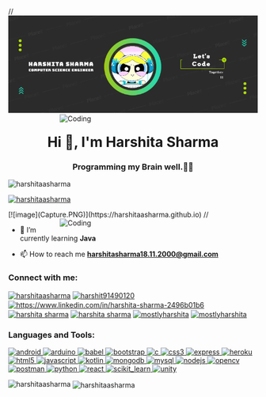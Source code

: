 //[![image](Capture.PNG)](https://harshitaasharma.github.io)
<img align="right" alt="Coding" width="400" src="https://media.giphy.com/media/L1R1tvI9svkIWwpVYr/giphy.gif">
<h1 align="center">Hi 👋, I'm Harshita Sharma</h1>
<h3 align="center">Programming my Brain well.👩‍💻</h3>

<p align="left"> <img src="https://komarev.com/ghpvc/?username=harshitaasharma&label=Profile%20views&color=0e75b6&style=flat" alt="harshitaasharma" /> </p>

<p align="left"> <a href="https://github.com/ryo-ma/github-profile-trophy"><img src="https://github-profile-trophy.vercel.app/?username=harshitaasharma" alt="harshitaasharma" /></a> </p>
[![image](Capture.PNG)](https://harshitaasharma.github.io)
//<img align="right" alt="Coding" width="400" src="https://media.giphy.com/media/L1R1tvI9svkIWwpVYr/giphy.gif">

- 🌱 I’m currently learning **Java**

- 📫 How to reach me **harshitasharma18.11.2000@gmail.com**

<h3 align="left">Connect with me:</h3>
<p align="left">
<a href="https://codepen.io/harshitaasharma" target="blank"><img align="center" src="https://cdn.jsdelivr.net/npm/simple-icons@3.0.1/icons/codepen.svg" alt="harshitaasharma" height="30" width="40" /></a>
<a href="https://twitter.com/harshit91490120" target="blank"><img align="center" src="https://cdn.jsdelivr.net/npm/simple-icons@3.0.1/icons/twitter.svg" alt="harshit91490120" height="30" width="40" /></a>
<a href="https://linkedin.com/in/https://www.linkedin.com/in/harshita-sharma-2496b01b6" target="blank"><img align="center" src="https://cdn.jsdelivr.net/npm/simple-icons@3.0.1/icons/linkedin.svg" alt="https://www.linkedin.com/in/harshita-sharma-2496b01b6" height="30" width="40" /></a>
<a href="https://codesandbox.com/harshita sharma" target="blank"><img align="center" src="https://cdn.jsdelivr.net/npm/simple-icons@3.0.1/icons/codesandbox.svg" alt="harshita sharma" height="30" width="40" /></a>
<a href="https://www.facebook.com/harshita.sharma.980967/" target="blank"><img align="center" src="https://cdn.jsdelivr.net/npm/simple-icons@3.0.1/icons/facebook.svg" alt="harshita sharma" height="30" width="40" /></a>
<a href="https://instagram.com/mostlyharshita" target="blank"><img align="center" src="https://cdn.jsdelivr.net/npm/simple-icons@3.0.1/icons/instagram.svg" alt="mostlyharshita" height="30" width="40" /></a>
<a href="https://www.codechef.com/users/mostlyharshita" target="blank"><img align="center" src="https://cdn.jsdelivr.net/npm/simple-icons@3.1.0/icons/codechef.svg" alt="mostlyharshita" height="30" width="40" /></a>
</p>

<h3 align="left">Languages and Tools:</h3>
<p align="left"> <a href="https://developer.android.com" target="_blank"> <img src="https://devicons.github.io/devicon/devicon.git/icons/android/android-original-wordmark.svg" alt="android" width="40" height="40"/> </a> <a href="https://www.arduino.cc/" target="_blank"> <img src="https://cdn.worldvectorlogo.com/logos/arduino-1.svg" alt="arduino" width="40" height="40"/> </a> <a href="https://babeljs.io/" target="_blank"> <img src="https://www.vectorlogo.zone/logos/babeljs/babeljs-icon.svg" alt="babel" width="40" height="40"/> </a> <a href="https://getbootstrap.com" target="_blank"> <img src="https://devicons.github.io/devicon/devicon.git/icons/bootstrap/bootstrap-plain.svg" alt="bootstrap" width="40" height="40"/> </a> <a href="https://www.cprogramming.com/" target="_blank"> <img src="https://devicons.github.io/devicon/devicon.git/icons/c/c-original.svg" alt="c" width="40" height="40"/> </a> <a href="https://www.w3schools.com/css/" target="_blank"> <img src="https://devicons.github.io/devicon/devicon.git/icons/css3/css3-original-wordmark.svg" alt="css3" width="40" height="40"/> </a> <a href="https://expressjs.com" target="_blank"> <img src="https://devicons.github.io/devicon/devicon.git/icons/express/express-original-wordmark.svg" alt="express" width="40" height="40"/> </a> <a href="https://heroku.com" target="_blank"> <img src="https://www.vectorlogo.zone/logos/heroku/heroku-icon.svg" alt="heroku" width="40" height="40"/> </a> <a href="https://www.w3.org/html/" target="_blank"> <img src="https://devicons.github.io/devicon/devicon.git/icons/html5/html5-original-wordmark.svg" alt="html5" width="40" height="40"/> </a> <a href="https://developer.mozilla.org/en-US/docs/Web/JavaScript" target="_blank"> <img src="https://devicons.github.io/devicon/devicon.git/icons/javascript/javascript-original.svg" alt="javascript" width="40" height="40"/> </a> <a href="https://kotlinlang.org" target="_blank"> <img src="https://www.vectorlogo.zone/logos/kotlinlang/kotlinlang-icon.svg" alt="kotlin" width="40" height="40"/> </a> <a href="https://www.mongodb.com/" target="_blank"> <img src="https://devicons.github.io/devicon/devicon.git/icons/mongodb/mongodb-original-wordmark.svg" alt="mongodb" width="40" height="40"/> </a> <a href="https://www.mysql.com/" target="_blank"> <img src="https://devicons.github.io/devicon/devicon.git/icons/mysql/mysql-original-wordmark.svg" alt="mysql" width="40" height="40"/> </a> <a href="https://nodejs.org" target="_blank"> <img src="https://devicons.github.io/devicon/devicon.git/icons/nodejs/nodejs-original-wordmark.svg" alt="nodejs" width="40" height="40"/> </a> <a href="https://opencv.org/" target="_blank"> <img src="https://www.vectorlogo.zone/logos/opencv/opencv-icon.svg" alt="opencv" width="40" height="40"/> </a> <a href="https://postman.com" target="_blank"> <img src="https://www.vectorlogo.zone/logos/getpostman/getpostman-icon.svg" alt="postman" width="40" height="40"/> </a> <a href="https://www.python.org" target="_blank"> <img src="https://devicons.github.io/devicon/devicon.git/icons/python/python-original.svg" alt="python" width="40" height="40"/> </a> <a href="https://reactjs.org/" target="_blank"> <img src="https://devicons.github.io/devicon/devicon.git/icons/react/react-original-wordmark.svg" alt="react" width="40" height="40"/> </a> <a href="https://scikit-learn.org/" target="_blank"> <img src="https://upload.wikimedia.org/wikipedia/commons/0/05/Scikit_learn_logo_small.svg" alt="scikit_learn" width="40" height="40"/> </a> <a href="https://unity.com/" target="_blank"> <img src="https://www.vectorlogo.zone/logos/unity3d/unity3d-icon.svg" alt="unity" width="40" height="40"/> </a> </p>

<p><img align="left" src="https://github-readme-stats.vercel.app/api/top-langs?username=harshitaasharma&show_icons=true&locale=en&layout=compact" alt="harshitaasharma" /></p>

<p>&nbsp;<img align="center" src="https://github-readme-stats.vercel.app/api?username=harshitaasharma&show_icons=true&locale=en" alt="harshitaasharma" /></p>


